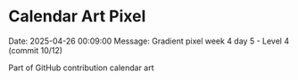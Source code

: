 # Calendar Art Pixel

Date: 2025-04-26 00:09:00
Message: Gradient pixel week 4 day 5 - Level 4 (commit 10/12)

Part of GitHub contribution calendar art
